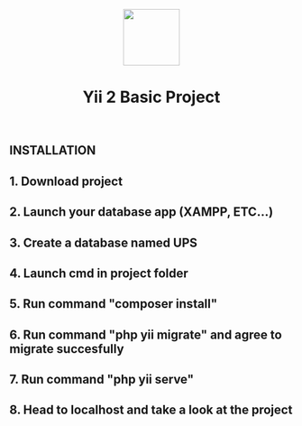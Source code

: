 <p align="center">
    <a href="https://github.com/yiisoft" target="_blank">
        <img src="https://avatars0.githubusercontent.com/u/993323" height="100px">
    </a>
    <h1 align="center">Yii 2 Basic Project</h1>
    <br>
</p>


INSTALLATION
------------

## 1. Download project
## 2. Launch your database app (XAMPP, ETC...)
## 3. Create a database named UPS
## 4. Launch cmd in project folder
## 5. Run command "composer install"
## 6. Run command "php yii migrate" and agree to migrate succesfully
## 7. Run command "php yii serve"
## 8. Head to localhost and take a look at the project


